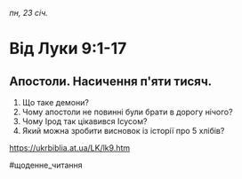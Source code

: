 
_пн, 23 січ._

# Від Луки 9:1-17

## Апостоли. Насичення п'яти тисяч.
1. Що таке демони?
2. Чому апостоли не повинні були брати в дорогу нічого?
3. Чому Ірод так цікавився Ісусом?
4. Який можна зробити висновок із історії про 5 хлібів?

https://ukrbiblia.at.ua/LK/lk9.htm

#щоденне_читання
